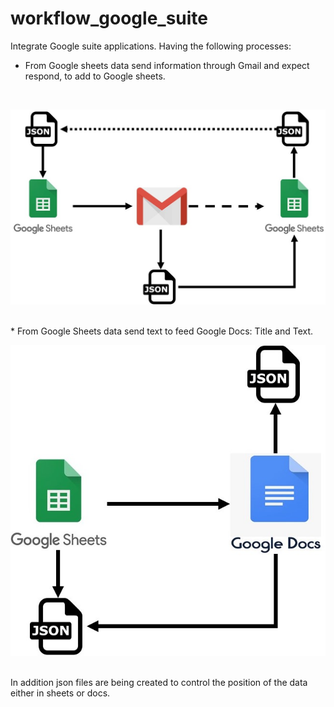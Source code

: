 # workflow_google_suite
Integrate Google suite applications. Having the following processes:
* From Google sheets data send information through Gmail and expect respond, to add to Google sheets. 
<br/>
<p align="center">
<img src="workflow/Diapositiva1.JPG" alt="sheets-gmail">
</p><br/>
* From Google Sheets data send text to feed Google Docs: Title and Text.
<br/>
<p align="center">
<img src="workflow/Diapositiva2.JPG" alt="sheets-doc">
</p><br/>
In addition json files are being created to control the position of the data either in sheets or docs.
